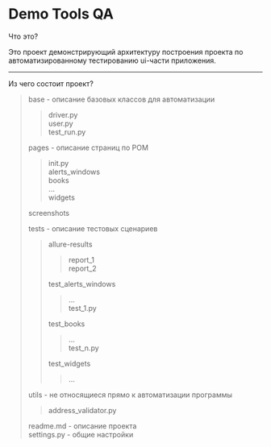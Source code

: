 # Demo Tools QA
Что это? 

Это проект демонстрирующий архитектуру построения проекта по автоматизированному тестированию ui-части приложения.

---
Из чего состоит проект?



> base - описание базовых классов для автоматизации
> > driver.py  
> > user.py  
> > test_run.py
> 
> pages - описание страниц по POM
> > init.py   
> > alerts_windows  
> > books  
> > ...  
> > widgets
> 
> screenshots  
> >  
> >
> tests - описание тестовых сценариев  
> > allure-results 
> > > report_1  
> > > report_2  
> >
> > test_alerts_windows
> > > ...  
> > > test_1.py  
> >
> > test_books
> > > ...  
> > > test_n.py  
> >
> > test_widgets  
> > > ...
>
> utils - не относящиеся прямо к автоматизации программы  
> > address_validator.py 
> 
> readme.md - описание проекта  
> settings.py - общие настройки